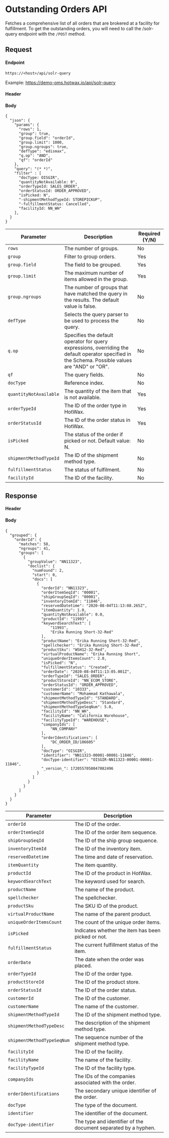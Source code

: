 # Outstanding Orders API

Fetches a comprehensive list of all orders that are brokered at a facility for fulfillment. To get the outstanding orders, you will need to call the /solr-query endpoint with the `/POST` method. 

## Request

#### Endpoint

`https://<host>/api/solr-query`

Example: https://demo-oms.hotwax.io/api/solr-query

#### Header

#### Body

```
{
  "json": {
    "params": {
      "rows": 1,
      "group": true,
      "group.field": "orderId",
      "group.limit": 1000,
      "group.ngroups": true,
      "defType": "edismax",
      "q.op": "AND",
      "qf": "orderId"
    },
    "query": "(* *)",
    "filter" : [
      "docType: OISGIR",
      "quantityNotAvailable: 0",
      "orderTypeId: SALES_ORDER",
      "orderStatusId: ORDER_APPROVED",
      "isPicked: N",
      "-shipmentMethodTypeId: STOREPICKUP",
      "-fulfillmentStatus: Cancelled", 
      "facilityId: NN_WH"
    ],
  }
}
```
| Parameter        | Description                                                                                                  | Required (Y/N) |
|------------------|--------------------------------------------------------------------------------------------------------------|----------------|
| `rows`           | The number of groups.                                                                                        | No             |
| `group`          | Filter to group orders.                                                                                      | Yes            |
| `group.field`    | The field to be grouped.                                                                                     | Yes            |
| `group.limit`    | The maximum number of items allowed in the group.                                                             | Yes            |
| `group.ngroups`  | The number of groups that have matched the query in the results. The default value is false.                | No             |
| `defType`        | Selects the query parser to be used to process the query.                                                    | No             |
| `q.op`           | Specifies the default operator for query expressions, overriding the default operator specified in the Schema. Possible values are "AND" or "OR".| No |
| `qf`             | The query fields.                                                                                            | No             |
| `docType`        | Reference index.                                                                                             | No             |
| `quantityNotAvailable` | The quantity of the item that is not available.                                                          | Yes            |
| `orderTypeId`    | The ID of the order type in HotWax.                                                                           | Yes            |
| `orderStatusId`  | The ID of the order status in HotWax.                                                                         | Yes            |
| `isPicked`       | The status of the order if picked or not. Default value: N.                                                  | No             |
| `shipmentMethodTypeId` | The ID of the shipment method type.                                                                       | No             |
| `fulfillmentStatus`    | The status of fulfilment.                                                                                     | No             |
| `facilityId`     | The ID of the facility.                                                                                       | No             |

## Response

#### Header

#### Body

```
{
  "grouped": {
    "orderId": {
      "matches": 58,
      "ngroups": 41,
      "groups": [
        {
          "groupValue": "NN11323",
          "doclist": {
            "numFound": 2,
            "start": 0,
            "docs": [
              {
                "orderId": "NN11323",
                "orderItemSeqId": "00001",
                "shipGroupSeqId": "00001",
                "inventoryItemId": "11846",
                "reservedDatetime": "2020-08-04T11:13:08.265Z",
                "itemQuantity": 1.0,
                "quantityNotAvailable": 0.0,
                "productId": "11993",
                "keywordSearchText": [
                    "11993",
                    "Erika Running Short-32-Red"
                ],
                "productName": "Erika Running Short-32-Red",
                "spellchecker": "Erika Running Short-32-Red",
                "productSku": "WSH12-32-Red",
                "virtualProductName": "Erika Running Short",
                "uniqueOrderItemsCount": 2.0,
                "isPicked": "N",
                "fulfillmentStatus": "Created",
                "orderDate": "2020-08-04T11:13:05.001Z",
                "orderTypeId": "SALES_ORDER",
                "productStoreId": "NN_ECOM_STORE",
                "orderStatusId": "ORDER_APPROVED",
                "customerId": "10333",
                "customerName": "Mohammad Kathawala",
                "shipmentMethodTypeId": "STANDARD",
                "shipmentMethodTypeDesc": "Standard",
                "shipmentMethodTypeSeqNum": 5.0,
                "facilityId": "NN_WH",
                "facilityName": "California Warehouse",
                "facilityTypeId": "WAREHOUSE",
                "companyIds": [
                    "NN_COMPANY"
                ],
                "orderIdentifications": [
                    "DC_ORDER_ID/106605"
                ],
                "docType": "OISGIR",
                "identifier": "NN11323-00001-00001-11846",
                "docType-identifier": "OISGIR-NN11323-00001-00001-11846",
                "_version_": 1720557058047082496
              }
            ]
          }
        }
      ]
    }
  }
}

```

| Parameter                | Description                                                      |
|--------------------------|------------------------------------------------------------------|
| `orderId`                | The ID of the order.                                             |
| `orderItemSeqId`         | The ID of the order item sequence.                               |
| `shipGroupSeqId`         | The ID of the ship group sequence.                               |
| `inventoryItemId`        | The ID of the inventory item.                                    |
| `reservedDatetime`       | The time and date of reservation.                                |
| `itemQuantity`           | The item quantity.                                               |
| `productId`              | The ID of the product in HotWax.                                 |
| `keywordSearchText`      | The keyword used for search.                                     |
| `productName`            | The name of the product.                                         |
| `spellchecker`           | The spellchecker.                                                |
| `productSku`             | The SKU ID of the product.                                       |
| `virtualProductName`     | The name of the parent product.                                  |
| `uniqueOrderItemsCount`  | The count of the unique order items.                             |
| `isPicked`               | Indicates whether the item has been picked or not.               |
| `fulfillmentStatus`      | The current fulfillment status of the item.                      |
| `orderDate`              | The date when the order was placed.                              |
| `orderTypeId`            | The ID of the order type.                                        |
| `productStoreId`         | The ID of the product store.                                     |
| `orderStatusId`          | The ID of the order status.                                      |
| `customerId`             | The ID of the customer.                                          |
| `customerName`           | The name of the customer.                                        |
| `shipmentMethodTypeId`   | The ID of the shipment method type.                              |
| `shipmentMethodTypeDesc` | The description of the shipment method type.                     |
| `shipmentMethodTypeSeqNum`| The sequence number of the shipment method type.                |
| `facilityId`             | The ID of the facility.                                          |
| `facilityName`           | The name of the facility.                                        |
| `facilityTypeId`         | The ID of the facility type.                                     |
| `companyIds`             | The IDs of the companies associated with the order.              |
| `orderIdentifications`   | The secondary unique identifier of the order.                    |
| `docType`                | The type of the document.                                        |
| `identifier`             | The identifier of the document.                                  |
| `docType-identifier`     | The type and identifier of the document separated by a hyphen.   |

